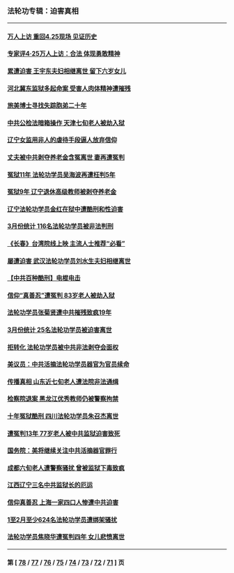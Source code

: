 ### 法轮功专辑：迫害真相
---
#### [万人上访 重回4.25现场 见证历史](../../pages/nf4379/n13979775.md?04250430) 
#### [专家评4‧25万人上访：合法 体现勇敢精神](../../pages/nf4379/n13975820.md?04250430) 
#### [累遭迫害 王宇东夫妇相继离世 留下六岁女儿](../../pages/nf4379/n13977555.md?04250430) 
#### [河北冀东监狱多起命案 受害人肉体精神遭摧残](../../pages/nf4379/n13976483.md?04250430) 
#### [旅美博士寻找失踪胞弟二十年](../../pages/nf4379/n13976318.md?04250430) 
#### [中共公检法暗箱操作 天津七旬老人被劫入狱](../../pages/nf4379/n13975097.md?04250430) 
#### [辽宁女监用非人的虐待手段逼人放弃信仰](../../pages/nf4379/n13972297.md?04250430) 
#### [丈夫被中共剥夺养老金含冤离世 妻再遭冤判](../../pages/nf4379/n13970514.md?04250430) 
#### [冤狱11年 法轮功学员吴海波再遭枉判5年](../../pages/nf4379/n13966760.md?04250430) 
#### [冤狱9年 辽宁退休高级教师被剥夺养老金](../../pages/nf4379/n13969844.md?04250430) 
#### [辽宁法轮功学员金红在狱中遭酷刑和性迫害](../../pages/nf4379/n13969049.md?04250430) 
#### [3月份统计 116名法轮功学员被非法判刑](../../pages/nf4379/n13967624.md?04250430) 
#### [《长春》台湾院线上映 主流人士推荐“必看”](../../pages/nf4379/n13967751.md?04250430) 
#### [屡遭迫害 武汉法轮功学员刘水生夫妇相继离世](../../pages/nf4379/n13965806.md?04250430) 
#### [【中共百种酷刑】电棍电击](../../pages/nf4379/n13964477.md?04250430) 
#### [信仰“真善忍”遭冤判 83岁老人被劫入狱](../../pages/nf4379/n13958286.md?04250430) 
#### [法轮功学员张菊贤遭中共摧残致疯19年](../../pages/nf4379/n13962633.md?04250430) 
#### [3月份统计 25名法轮功学员被迫害离世](../../pages/nf4379/n13963851.md?04250430) 
#### [拒转化 法轮功学员被中共非法剥夺会面权](../../pages/nf4379/n13961975.md?04250430) 
#### [美议员：中共活摘法轮功学员器官为官员续命](../../pages/nf4379/n13961550.md?04250430) 
#### [传播真相 山东近七旬老人遭法院非法通缉](../../pages/nf4379/n13961068.md?04250430) 
#### [检察院退案 黑龙江优秀教师仍被警察拘禁](../../pages/nf4379/n13960361.md?04250430) 
#### [十年冤狱酷刑 四川法轮功学员朱召杰离世](../../pages/nf4379/n13959794.md?04250430) 
#### [遭冤判13年 77岁老人被中共监狱迫害致死](../../pages/nf4379/n13953812.md?04250430) 
#### [国务院：美将继续关注中共活摘器官罪行](../../pages/nf4379/n13954656.md?04250430) 
#### [成都六旬老人遭警察骚扰 曾被监狱下毒致疯](../../pages/nf4379/n13952299.md?04250430) 
#### [江西辽宁三名中共监狱长的厄运](../../pages/nf4379/n13951740.md?04250430) 
#### [信仰真善忍 上海一家四口人惨遭中共迫害](../../pages/nf4379/n13950973.md?04250430) 
#### [1至2月至少624名法轮功学员遭绑架骚扰](../../pages/nf4379/n13950181.md?04250430) 
#### [法轮功学员焦晓华遭冤判四年 女儿悲愤离世](../../pages/nf4379/n13949614.md?04250430) 

---
#### 第 [ [78](./78.md?04250430) / [77](./77.md?04250430) / [76](./76.md?04250430) / [75](./75.md?04250430) / [74](./74.md?04250430) / [73](./73.md?04250430) / [72](./72.md?04250430) / [71](./71.md?04250430) ] 页
